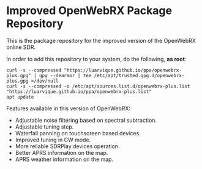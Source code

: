 # Improved OpenWebRX Package Repository
This is the package repository for the improved version of the OpenWebRX online SDR.

In order to add this repository to your system, do the following, **as root**:

    curl -s --compressed "https://luarvique.github.io/ppa/openwebrx-plus.gpg" | gpg --dearmor | tee /etc/apt/trusted.gpg.d/openwebrx-plus.gpg >/dev/null
    curl -s --compressed -o /etc/apt/sources.list.d/openwebrx-plus.list "https://luarvique.github.io/ppa/openwebrx-plus.list"
    apt update

Features available in this version of OpenWebRX:
* Adjustable noise filtering based on spectral subtraction.
* Adjustable tuning step.
* Waterfall panning on touchscreen based devices.
* Improved tuning in CW mode.
* More reliable SDRPlay devices operation.
* Better APRS information on the map.
* APRS weather information on the map.
    
